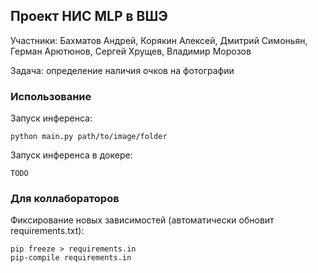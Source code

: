 ## Проект НИС MLP в ВШЭ

Участники: Бахматов Андрей, Корякин Алексей, Дмитрий Симоньян, Герман Арютюнов, Сергей Хрущев, Владимир Морозов

Задача: определение наличия очков на фотографии

### Использование

Запуск инференса:

```shell
python main.py path/to/image/folder
```

Запуск инференса в докере:

```shell
TODO
```


### Для коллабораторов 

Фиксирование новых зависимостей (автоматически обновит requirements.txt):

```shell
pip freeze > requirements.in
pip-compile requirements.in
```